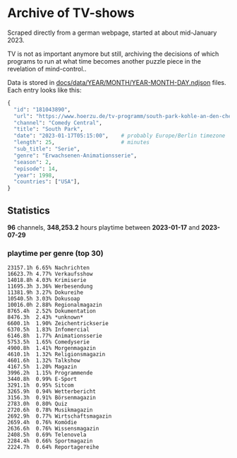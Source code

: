 # Archive of TV-shows

Scraped directly from a german webpage, started at about mid-January 2023.

TV is not as important anymore but still, archiving the decisions of which programs to run at what time
becomes another puzzle piece in the revelation of mind-control.. 

Data is stored in [docs/data/YEAR/MONTH/YEAR-MONTH-DAY.ndjson](docs/data/) files. 
Each entry looks like this:

```python
{
  "id": "181043890", 
  "url": "https://www.hoerzu.de/tv-programm/south-park-kohle-an-den-chefkoch/bid_181043890/", 
  "channel": "Comedy Central", 
  "title": "South Park", 
  "date": "2023-01-17T05:15:00",    # probably Europe/Berlin timezone 
  "length": 25,                     # minutes 
  "sub_title": "Serie", 
  "genre": "Erwachsenen-Animationsserie", 
  "season": 2, 
  "episode": 14, 
  "year": 1998, 
  "countries": ["USA"],
}
```

## Statistics

**96** channels, **348,253.2** hours playtime between **2023-01-17** and **2023-07-29**


### playtime per genre (top 30)

    23157.1h 6.65% Nachrichten
    16623.7h 4.77% Verkaufsshow
    14018.8h 4.03% Krimiserie
    11695.3h 3.36% Werbesendung
    11381.9h 3.27% Dokureihe
    10540.5h 3.03% Dokusoap
    10016.0h 2.88% Regionalmagazin
    8765.4h  2.52% Dokumentation
    8476.3h  2.43% *unknown*
    6600.1h  1.90% Zeichentrickserie
    6370.5h  1.83% Infomercial
    6146.8h  1.77% Animationsserie
    5753.5h  1.65% Comedyserie
    4900.8h  1.41% Morgenmagazin
    4610.1h  1.32% Religionsmagazin
    4601.6h  1.32% Talkshow
    4167.5h  1.20% Magazin
    3996.2h  1.15% Programmende
    3440.8h  0.99% E-Sport
    3291.1h  0.95% Sitcom
    3265.9h  0.94% Wetterbericht
    3156.3h  0.91% Börsenmagazin
    2783.0h  0.80% Quiz
    2720.6h  0.78% Musikmagazin
    2692.9h  0.77% Wirtschaftsmagazin
    2659.4h  0.76% Komödie
    2636.6h  0.76% Wissensmagazin
    2408.5h  0.69% Telenovela
    2284.4h  0.66% Sportmagazin
    2224.7h  0.64% Reportagereihe
